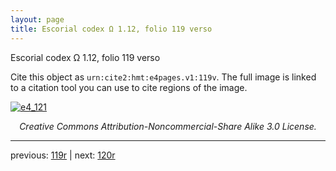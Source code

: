 ```yaml
---
layout: page
title: Escorial codex Ω 1.12, folio 119 verso
---
```


Escorial codex Ω 1.12, folio 119 verso

Cite this object as `urn:cite2:hmt:e4pages.v1:119v`.  The full image is linked to a citation tool you can use to cite regions of the image.

[![e4_121](http://www.homermultitext.org/iipsrv?IIIF=/project/homer/pyramidal/deepzoom/hmt/e4img/2017a/e4_121.tif/full/800,/0/default.jpg)](http://www.homermultitext.org/ict2/?urn=urn:cite2:hmt:e4img.2017a:e4_121) 

<p style="text-align: center; font-style: italic;">Creative Commons Attribution-Noncommercial-Share Alike 3.0 License.</p>

---

previous: [119r](../119r/) | next: [120r](../120r/)